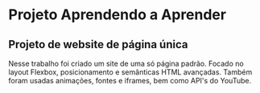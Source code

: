 #  Projeto Aprendendo a Aprender
## Projeto de website de página única


Nesse trabalho foi criado um site de uma só página padrão.
Focado no layout Flexbox, posicionamento e semânticas HTML
avançadas. Também foram usadas animações, fontes e iframes,
bem como API's do YouTube.
